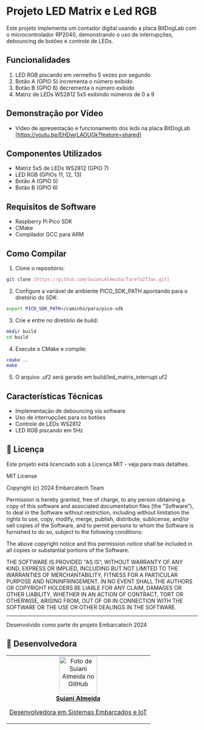 # Projeto LED Matrix e Led RGB

Este projeto implementa um contador digital usando a placa BitDogLab com o microcontrolador RP2040, demonstrando o uso de interrupções, debouncing de botões e controle de LEDs.

## Funcionalidades

1. LED RGB piscando em vermelho 5 vezes por segundo
2. Botão A (GPIO 5) incrementa o número exibido
3. Botão B (GPIO 6) decrementa o número exibido
4. Matriz de LEDs WS2812 5x5 exibindo números de 0 a 9

## Demonstração por Vídeo

- Video de apresentação e funcionamento dos leds na placa BitDogLab [https://youtu.be/EHDwrLAOUGk?feature=shared]

## Componentes Utilizados

- Matriz 5x5 de LEDs WS2812 (GPIO 7)
- LED RGB (GPIOs 11, 12, 13)
- Botão A (GPIO 5)
- Botão B (GPIO 6)

## Requisitos de Software

- Raspberry Pi Pico SDK
- CMake
- Compilador GCC para ARM

## Como Compilar

1. Clone o repositório:
```bash
git clone [https://github.com/SuianiAlmeida/Tarefa27Jan.git]
```

2. Configure a variável de ambiente PICO_SDK_PATH apontando para o diretório do SDK:
```bash
export PICO_SDK_PATH=/caminho/para/pico-sdk
```

3. Crie e entre no diretório de build:
```bash
mkdir build
cd build
```

4. Execute o CMake e compile:
```bash
cmake ..
make
```

5. O arquivo .uf2 será gerado em build/led_matrix_interrupt.uf2

## Características Técnicas

- Implementação de debouncing via software
- Uso de interrupções para os botões
- Controle de LEDs WS2812
- LED RGB piscando em 5Hz

 ## 📝 Licença

Este projeto está licenciado sob a Licença MIT - veja para mais detalhes.

MIT License

Copyright (c) 2024 Embarcatech Team

Permission is hereby granted, free of charge, to any person obtaining a copy
of this software and associated documentation files (the "Software"), to deal
in the Software without restriction, including without limitation the rights
to use, copy, modify, merge, publish, distribute, sublicense, and/or sell
copies of the Software, and to permit persons to whom the Software is
furnished to do so, subject to the following conditions:

The above copyright notice and this permission notice shall be included in all
copies or substantial portions of the Software.

THE SOFTWARE IS PROVIDED "AS IS", WITHOUT WARRANTY OF ANY KIND, EXPRESS OR
IMPLIED, INCLUDING BUT NOT LIMITED TO THE WARRANTIES OF MERCHANTABILITY,
FITNESS FOR A PARTICULAR PURPOSE AND NONINFRINGEMENT. IN NO EVENT SHALL THE
AUTHORS OR COPYRIGHT HOLDERS BE LIABLE FOR ANY CLAIM, DAMAGES OR OTHER
LIABILITY, WHETHER IN AN ACTION OF CONTRACT, TORT OR OTHERWISE, ARISING FROM,
OUT OF OR IN CONNECTION WITH THE SOFTWARE OR THE USE OR OTHER DEALINGS IN THE
SOFTWARE.

---
Desenvolvido como parte do projeto Embarcatech 2024

## 🎯 Desenvolvedora

<table>
</td>
    <td align="center">
      <a href="https://github.com/suianialmeida">
        <img src="https://github.com/suianialmeida.png" width="100px;" alt="Foto de Suiani Almeida no GitHub"/><br>
        <b>Suiani Almeida</b>
        <p>Desenvolvedora em Sistemas Embarcados e IoT</p>
      </a>
      </td>
